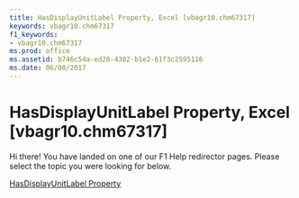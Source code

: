 ```yaml
---
title: HasDisplayUnitLabel Property, Excel [vbagr10.chm67317]
keywords: vbagr10.chm67317
f1_keywords:
- vbagr10.chm67317
ms.prod: office
ms.assetid: b746c54a-ed28-4302-b1e2-61f3c2595116
ms.date: 06/08/2017
---
```



# HasDisplayUnitLabel Property, Excel [vbagr10.chm67317]

Hi there! You have landed on one of our F1 Help redirector pages. Please select the topic you were looking for below.

[HasDisplayUnitLabel Property](http://msdn.microsoft.com/library/5093286f-53ff-3c56-d047-7b6a92d2b7d6%28Office.15%29.aspx)

